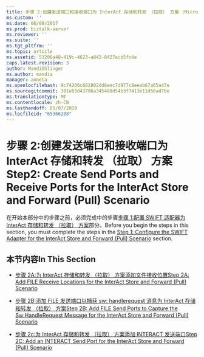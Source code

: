 ```yaml
---
title: 步骤 2:创建发送端口和接收端口为 InterAct 存储和转发 （拉取） 方案 |Microsoft Docs
ms.custom: ''
ms.date: 06/08/2017
ms.prod: biztalk-server
ms.reviewer: ''
ms.suite: ''
ms.tgt_pltfrm: ''
ms.topic: article
ms.assetid: 53206a48-419c-4623-a842-8427acb5fc6e
caps.latest.revision: 3
author: MandiOhlinger
ms.author: mandia
manager: anneta
ms.openlocfilehash: 9c74266c682802dd6eec7d977c8eeab67a65a47e
ms.sourcegitcommit: 381e83d43796a345488d54b3f7413e11d56ad7be
ms.translationtype: MT
ms.contentlocale: zh-CN
ms.lasthandoff: 05/07/2019
ms.locfileid: "65366208"
---
```

# <a name="step2-create-send-ports-and-receive-ports-for-the-interact-store-and-forward-pull-scenario"></a><span data-ttu-id="eaa41-102">步骤 2:创建发送端口和接收端口为 InterAct 存储和转发 （拉取） 方案</span><span class="sxs-lookup"><span data-stu-id="eaa41-102">Step2: Create Send Ports and Receive Ports for the InterAct Store and Forward (Pull) Scenario</span></span>
<span data-ttu-id="eaa41-103">在开始本部分中的步骤之前，必须完成中的步骤[步骤 1:配置 SWIFT 适配器为 InterAct 存储和转发 （拉取） 方案](../../adapters-and-accelerators/fileact-interact/step-1-configure-the-swift-adapter-for-interact-store-and-forward-scenario.md)部分。</span><span class="sxs-lookup"><span data-stu-id="eaa41-103">Before you begin the steps in this section, you must complete the steps in the [Step 1: Configure the SWIFT Adapter for the InterAct Store and Forward (Pull) Scenario](../../adapters-and-accelerators/fileact-interact/step-1-configure-the-swift-adapter-for-interact-store-and-forward-scenario.md) section.</span></span>  
  
## <a name="in-this-section"></a><span data-ttu-id="eaa41-104">本节内容</span><span class="sxs-lookup"><span data-stu-id="eaa41-104">In This Section</span></span>  
  
-   [<span data-ttu-id="eaa41-105">步骤 2A:为 InterAct 存储和转发 （拉取） 方案添加文件接收位置</span><span class="sxs-lookup"><span data-stu-id="eaa41-105">Step 2A: Add FILE Receive Locations for the InterAct Store and Forward (Pull) Scenario</span></span>](../../adapters-and-accelerators/fileact-interact/step-2a-add-file-receive-locations-for-interact-store-and-forward-scenario.md)  
  
-   [<span data-ttu-id="eaa41-106">步骤 2B:添加 FILE 发送端口以捕获 sw: handlerequest 消息为 InterAct 存储和转发 （拉取） 方案</span><span class="sxs-lookup"><span data-stu-id="eaa41-106">Step 2B: Add FILE Send Ports to Capture the Sw:HandleRequest Message for the InterAct Store and Forward (Pull) Scenario</span></span>](../../adapters-and-accelerators/fileact-interact/step-2b-add-file-send-ports-to-get-sw-handlerequest-message-for-interact.md)  
  
-   [<span data-ttu-id="eaa41-107">步骤 2c:为 InterAct 存储和转发 （拉取） 方案添加 INTERACT 发送端口</span><span class="sxs-lookup"><span data-stu-id="eaa41-107">Step 2C: Add an INTERACT Send Port for the InterAct Store and Forward (Pull) Scenario</span></span>](../../adapters-and-accelerators/fileact-interact/step-2c-add-interact-send-port-for-interact-store-and-forward-pull-scenario.md)